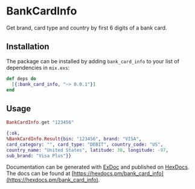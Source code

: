 # BankCardInfo

Get brand, card type and country by first 6 digits of a bank card.

## Installation

The package can be installed by adding `bank_card_info` to your list of dependencies in `mix.exs`:

```elixir
def deps do
  [{:bank_card_info, "~> 0.0.1"}]
end
```

## Usage

```elixir
BankCardInfo.get "123456"

{:ok,
%BankCardInfo.Result{bin: "123456", brand: "VISA",
card_category: "", card_type: "DEBIT", country_code: "US",
country_name: "United States", latitude: 38, longitude: -97,
sub_brand: "Visa Plus"}}
```

Documentation can be generated with [ExDoc](https://github.com/elixir-lang/ex_doc)
and published on [HexDocs](https://hexdocs.pm). The docs can
be found at [https://hexdocs.pm/bank_card_info](https://hexdocs.pm/bank_card_info).

